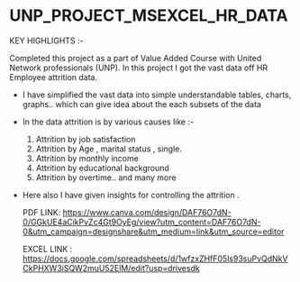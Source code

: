 # UNP_PROJECT_MSEXCEL_HR_DATA

KEY HIGHLIGHTS :-

Completed this project as a part of Value Added Course with United Network professionals (UNP). In this project I got the vast data off HR Employee attrition data.

- I have simplified the vast data into simple understandable tables, charts, graphs.. which can give idea about the each subsets of the data
- In the data attrition is by various causes like :- 
    1. Attrition by job satisfaction
     2. Attrition by Age , marital status , single.
    3. Attrition by monthly income
  4.  Attrition by educational background
    5. Attrition by  overtime.. and many more

- Here also I have given insights for controlling the attrition .

  PDF LINK: https://www.canva.com/design/DAF76O7dN-0/GGkUE4aCikPvZc4Gt9OyEg/view?utm_content=DAF76O7dN-0&utm_campaign=designshare&utm_medium=link&utm_source=editor

  EXCEL LINK : https://docs.google.com/spreadsheets/d/1wfzxZHfF05ls93suPvQdNkVCkPHXW3iSQW2muU52ElM/edit?usp=drivesdk
